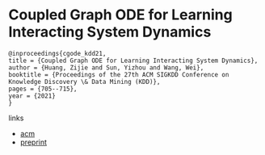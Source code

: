 # Coupled Graph ODE for Learning Interacting System Dynamics

```
@inproceedings{cgode_kdd21,
title = {Coupled Graph ODE for Learning Interacting System Dynamics},
author = {Huang, Zijie and Sun, Yizhou and Wang, Wei},
booktitle = {Proceedings of the 27th ACM SIGKDD Conference on Knowledge Discovery \& Data Mining (KDD)},
pages = {705--715},
year = {2021}
}
```

links
- [acm](https://dl.acm.org/doi/10.1145/3447548.3467385)
- [preprint](http://web.cs.ucla.edu/~yzsun/papers/2021_KDD_CG_ODE.pdf)
